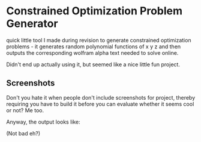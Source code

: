 # Constrained Optimization Problem Generator
quick little tool I made during revision to generate constrained optimization problems - it generates random polynomial functions of x y z and then outputs the corresponding wolfram alpha text needed to solve online.

Didn't end up actually using it, but seemed like a nice little fun project.

## Screenshots
Don't you hate it when people don't include screenshots for project, thereby requiring you have to build it before you can evaluate whether it seems cool or not?
Me too.

Anyway, the output looks like:



(Not bad eh?)